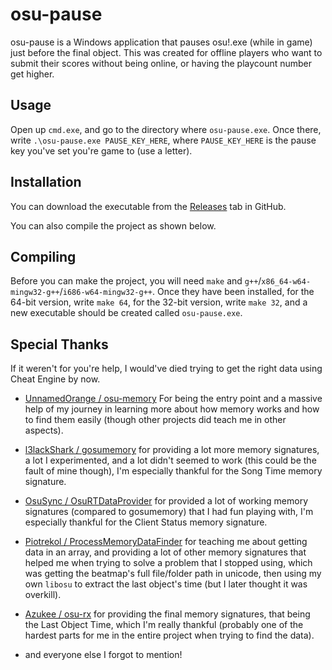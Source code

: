 # osu-pause

osu-pause is a Windows application that pauses osu!.exe (while in game) just before the final object. This was created for offline players who want to submit their scores without being online, or having the playcount number get higher.

## Usage

Open up `cmd.exe`, and go to the directory where `osu-pause.exe`. Once there, write `.\osu-pause.exe PAUSE_KEY_HERE`, where `PAUSE_KEY_HERE` is the pause key you've set you're game to (use a letter).

## Installation

You can download the executable from the [Releases](https://github.com/K3VRAL/osu-pause/releases) tab in GitHub.

You can also compile the project as shown below.

## Compiling

Before you can make the project, you will need `make` and `g++`/`x86_64-w64-mingw32-g++`/`i686-w64-mingw32-g++`. Once they have been installed, for the 64-bit version, write `make 64`, for the 32-bit version, write `make 32`, and a new executable should be created called `osu-pause.exe`.

## Special Thanks

If it weren't for you're help, I would've died trying to get the right data using Cheat Engine by now.

- [UnnamedOrange / osu-memory](https://github.com/UnnamedOrange/osu-memory) For being the entry point and a massive help of my journey in learning more about how memory works and how to find them easily (though other projects did teach me in other aspects).

- [l3lackShark / gosumemory](https://github.com/l3lackShark/gosumemory) for providing a lot more memory signatures, a lot I experimented, and a lot didn't seemed to work (this could be the fault of mine though), I'm especially thankful for the Song Time memory signature.

- [OsuSync / OsuRTDataProvider](https://github.com/OsuSync/OsuRTDataProvider) for provided a lot of working memory signatures (compared to gosumemory) that I had fun playing with, I'm especially thankful for the Client Status memory signature.

- [Piotrekol / ProcessMemoryDataFinder](https://github.com/Piotrekol/ProcessMemoryDataFinder) for teaching me about getting data in an array, and providing a lot of other memory signatures that helped me when trying to solve a problem that I stopped using, which was getting the beatmap's full file/folder path in unicode, then using my own `libosu` to extract the last object's time (but I later thought it was overkill).

- [Azukee / osu-rx](https://github.com/Azukee/osu-rx) for providing the final memory signatures, that being the Last Object Time, which I'm really thankful (probably one of the hardest parts for me in the entire project when trying to find the data).

- and everyone else I forgot to mention!
